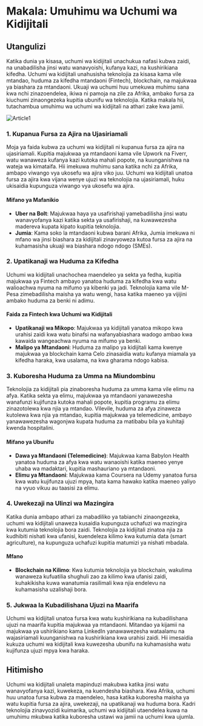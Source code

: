 # Makala: Umuhimu wa Uchumi wa Kidijitali

## Utangulizi
Katika dunia ya kisasa, uchumi wa kidijitali unachukua nafasi kubwa zaidi, na unabadilisha jinsi watu wanavyoishi, kufanya kazi, na kushirikiana kifedha. Uchumi wa kidijitali unahusisha teknolojia za kisasa kama vile mtandao, huduma za kifedha mtandaoni (Fintech), blockchain, na majukwaa ya biashara za mtandaoni. Ukuaji wa uchumi huu umekuwa muhimu sana kwa nchi zinazoendelea, ikiwa ni pamoja na zile za Afrika, ambako fursa za kiuchumi zinaongezeka kupitia ubunifu wa teknolojia. Katika makala hii, tutachambua umuhimu wa uchumi wa kidijitali na athari zake kwa jamii.

![Article1](/images/Article1.jpg)

### 1. Kupanua Fursa za Ajira na Ujasiriamali
Moja ya faida kubwa za uchumi wa kidijitali ni kupanua fursa za ajira na ujasiriamali. Kupitia majukwaa ya mtandaoni kama vile Upwork na Fiverr, watu wanaweza kufanya kazi kutoka mahali popote, na kuunganishwa na wateja wa kimataifa. Hii imekuwa muhimu sana katika nchi za Afrika, ambapo viwango vya ukosefu wa ajira viko juu. Uchumi wa kidijitali unatoa fursa za ajira kwa vijana wenye ujuzi wa teknolojia na ujasiriamali, huku ukisaidia kupunguza viwango vya ukosefu wa ajira.

#### Mifano ya Mafanikio
- **Uber na Bolt**: Majukwaa haya ya usafirishaji yamebadilisha jinsi watu wanavyofanya kazi katika sekta ya usafirishaji, na kuwawezesha madereva kupata kipato kupitia teknolojia.
- **Jumia**: Kama soko la mtandaoni kubwa barani Afrika, Jumia imekuwa ni mfano wa jinsi biashara za kidijitali zinavyoweza kutoa fursa za ajira na kuhamasisha ukuaji wa biashara ndogo ndogo (SMEs).

### 2. Upatikanaji wa Huduma za Kifedha
Uchumi wa kidijitali unachochea maendeleo ya sekta ya fedha, kupitia majukwaa ya Fintech ambayo yanatoa huduma za kifedha kwa watu walioachwa nyuma na mifumo ya kibenki ya jadi. Teknolojia kama vile M-Pesa zimebadilisha maisha ya watu wengi, hasa katika maeneo ya vijijini ambako huduma za benki ni adimu.

#### Faida za Fintech kwa Uchumi wa Kidijitali
- **Upatikanaji wa Mikopo**: Majukwaa ya kidijitali yanatoa mikopo kwa urahisi zaidi kwa watu binafsi na wafanyabiashara wadogo ambao kwa kawaida wangeachwa nyuma na mifumo ya benki.
- **Malipo ya Mtandaoni**: Huduma za malipo ya kidijitali kama kwenye majukwaa ya blockchain kama Celo zinasaidia watu kufanya miamala ya kifedha haraka, kwa usalama, na kwa gharama ndogo kabisa.

### 3. Kuboresha Huduma za Umma na Miundombinu
Teknolojia za kidijitali pia zinaboresha huduma za umma kama vile elimu na afya. Katika sekta ya elimu, majukwaa ya mtandaoni yanawezesha wanafunzi kujifunza kutoka mahali popote, kupitia programu za elimu zinazotolewa kwa njia ya mtandao. Vilevile, huduma za afya zinaweza kutolewa kwa njia ya mtandao, kupitia majukwaa ya telemedicine, ambayo yanawawezesha wagonjwa kupata huduma za matibabu bila ya kuhitaji kwenda hospitalini.

#### Mifano ya Ubunifu
- **Dawa ya Mtandaoni (Telemedicine)**: Majukwaa kama Babylon Health yanatoa huduma za afya kwa watu wanaoishi katika maeneo yenye uhaba wa madaktari, kupitia mashauriano ya mtandaoni.
- **Elimu ya Mtandaoni**: Majukwaa kama Coursera na Udemy yanatoa fursa kwa watu kujifunza ujuzi mpya, hata kama hawako katika maeneo yaliyo na vyuo vikuu au taasisi za elimu.

### 4. Uwekezaji na Ulinzi wa Mazingira
Katika dunia ambapo athari za mabadiliko ya tabianchi zinaongezeka, uchumi wa kidijitali unaweza kusaidia kupunguza uchafuzi wa mazingira kwa kutumia teknolojia bora zaidi. Teknolojia za kidijitali zinatoa njia za kudhibiti nishati kwa ufanisi, kuendeleza kilimo kwa kutumia data (smart agriculture), na kupunguza uchafuzi kupitia matumizi ya nishati mbadala.

#### Mfano
- **Blockchain na Kilimo**: Kwa kutumia teknolojia ya blockchain, wakulima wanaweza kufuatilia shughuli zao za kilimo kwa ufanisi zaidi, kuhakikisha kuwa wanatumia rasilimali kwa njia endelevu na kuhamasisha uzalishaji bora.

### 5. Jukwaa la Kubadilishana Ujuzi na Maarifa
Uchumi wa kidijitali unatoa fursa kwa watu kushirikiana na kubadilishana ujuzi na maarifa kupitia majukwaa ya mtandaoni. Mitandao ya kijamii na majukwaa ya ushirikiano kama LinkedIn yanawawezesha wataalamu na wajasiriamali kuunganishwa na kushirikiana kwa urahisi zaidi. Hii imesaidia kukuza uchumi wa kidijitali kwa kuwezesha ubunifu na kuhamasisha watu kujifunza ujuzi mpya kwa haraka.

## Hitimisho
Uchumi wa kidijitali unaleta mapinduzi makubwa katika jinsi watu wanavyofanya kazi, kuwekeza, na kuendesha biashara. Kwa Afrika, uchumi huu unatoa fursa kubwa za maendeleo, hasa katika kuboresha maisha ya watu kupitia fursa za ajira, uwekezaji, na upatikanaji wa huduma bora. Kadri teknolojia zinavyozidi kuimarika, uchumi wa kidijitali utaendelea kuwa na umuhimu mkubwa katika kuboresha ustawi wa jamii na uchumi kwa ujumla.
